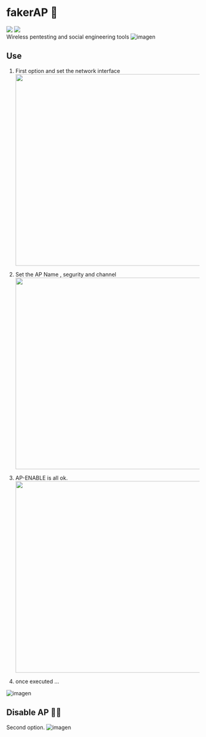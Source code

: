 # fakerAP 👹

<img src="https://img.shields.io/badge/builded-arch-t?style=for-the-badge&logo=arch-linux&color=darkgreen&logoColor=green&labelColor=black">  <img src="https://img.shields.io/badge/category-wireless-t?style=for-the-badge&logo=python&color=darkred&logoColor=darkred&labelColor=black"><br>
Wireless pentesting and social engineering tools
![imagen](https://github.com/mrx04programmer/fakerAP/assets/46001898/13e18edf-962e-415a-8332-9adcbbfeeb03)



## Use
1. First option and set the network interface<br>
   <img src="https://github.com/mrx04programmer/fakerAP/assets/46001898/9f61da14-750b-4a3e-b867-a1ea62cd43ce" width="500">
   
2. Set the AP Name , segurity and channel<br>
   <img src="https://github.com/mrx04programmer/fakerAP/assets/46001898/b45221b3-af10-4939-b2e2-3b5b3af713b5" width="500">
   
3. AP-ENABLE is all ok.<br>
   <img src="https://github.com/mrx04programmer/fakerAP/assets/46001898/086441e1-2ff1-4bd7-b87f-5907fcd86798" width="500">

4. once executed ...

![imagen](https://github.com/mrx04programmer/fakerAP/assets/46001898/dece8b50-7a0c-422b-94a8-4f0d65e39671)


## Disable AP 👹🚫
Second option.
![imagen](https://github.com/mrx04programmer/fakerAP/assets/46001898/7e1cd302-7af3-446e-9db1-060594258911)




